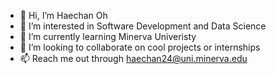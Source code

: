 - 👋 Hi, I’m Haechan Oh
- 👀 I’m interested in Software Development and Data Science
- 🌱 I’m currently learning Minerva Univeristy
- 💞️ I’m looking to collaborate on cool projects or internships
- 📫 Reach me out through haechan24@uni.minerva.edu

<!---
haechan01/haechan01 is a ✨ special ✨ repository because its `README.md` (this file) appears on your GitHub profile.
You can click the Preview link to take a look at your changes.
--->
